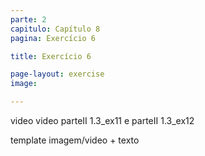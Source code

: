 ```yaml
---
parte: 2
capitulo: Capítulo 8
pagina: Exercício 6

title: Exercício 6

page-layout: exercise
image:

---
```


video video parteII 1.3_ex11 e parteII 1.3_ex12

template imagem/video + texto

